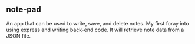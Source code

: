 ## note-pad

An app that can be used to write, save, and delete notes. My first foray into using express and writing back-end code. It will retrieve note data from a JSON file.

